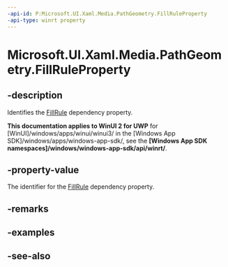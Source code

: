 ```yaml
---
-api-id: P:Microsoft.UI.Xaml.Media.PathGeometry.FillRuleProperty
-api-type: winrt property
---
```


<!-- Property syntax
public Windows.UI.Xaml.DependencyProperty FillRuleProperty { get; }
-->

# Microsoft.UI.Xaml.Media.PathGeometry.FillRuleProperty

## -description
Identifies the [FillRule](pathgeometry_fillrule.md) dependency property.

**This documentation applies to WinUI 2 for UWP** for [WinUI]/windows/apps/winui/winui3/ in the [Windows App SDK]/windows/apps/windows-app-sdk/, see the **[Windows App SDK namespaces]/windows/windows-app-sdk/api/winrt/**.

## -property-value
The identifier for the [FillRule](pathgeometry_fillrule.md) dependency property.

## -remarks

## -examples

## -see-also
